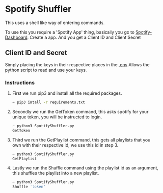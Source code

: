 # Spotify Shuffler

This uses a shell like way of entering commands.

To use this you require a 'Spotify App' thing, basically you go to [Spotify-Dashboard](https://developer.spotify.com/dashboard/login).
Create a app. And you get a Client ID and Client Secret

## Client ID and Secret

Simply placing the keys in their respective places in the [.env](/.env) Allows the python script to read and use your keys.

### Instructions

1. First we run pip3 and install all the required packages.

    ```bash
    ~ pip3 intall -r requirements.txt
    ```

2. Secondly we run the GetToken command, this asks spotify for your unique token, you will be instructed to login.

    ```bash
    ~ python3 SpotifyShuffler.py
    GetToken
    ```

3. Third we run the GetPlaylist command, this gets all playlists that you own with their respective id, we use this id in step 3.

    ```bash
    ~ python3 SpotifyShuffler.py
    GetPlaylist
    ```

4. Lastly we run the Shuffle command using the playlist id as an argument, this shuffles the playlist into a new playlist.

     ```bash
    ~ python3 SpotifyShuffler.py
    Shuffle 'token'
    ```
